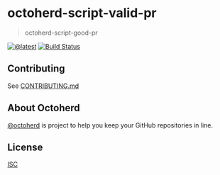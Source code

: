 # octoherd-script-valid-pr

> octoherd-script-good-pr

[![@latest](https://img.shields.io/npm/v/.svg)](https://www.npmjs.com/package/)
[![Build Status](https://github.com/bdougie/octoherd-script-valid-pr/workflows/Test/badge.svg)](https://github.com/bdougie/octoherd-script-valid-pr/actions?query=workflow%3ATest+branch%3Amain)

## Contributing

See [CONTRIBUTING.md](CONTRIBUTING.md)

## About Octoherd

[@octoherd](https://github.com/octoherd/) is project to help you keep your GitHub repositories in line.

## License

[ISC](LICENSE.md)

